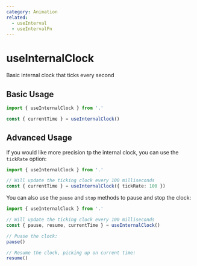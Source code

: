 ```yaml
---
category: Animation
related:
  - useInterval
  - useIntervalFn
---
```


# useInternalClock

Basic internal clock that ticks every second

## Basic Usage

```ts
import { useInternalClock } from '.'

const { currentTime } = useInternalClock()
```

## Advanced Usage

If you would like more precision tp the internal clock, you can use the `tickRate` option:

```ts
import { useInternalClock } from '.'

// Will update the ticking clock every 100 milliseconds
const { currentTime } = useInternalClock({ tickRate: 100 })
```

You can also use the `pause` and `stop` methods to pause and stop the clock:

```ts
import { useInternalClock } from '.'

// Will update the ticking clock every 100 milliseconds
const { pause, resume, currentTime } = useInternalClock()

// Puase the clock:
pause()

// Resume the clock, picking up on current time:
resume()
```
